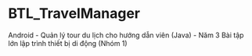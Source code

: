 # BTL_TravelManager
Android - Quản lý tour du lịch cho hướng dẫn viên (Java) - Năm 3 Bài tập lớn lập trình thiết bị di động (Nhóm 1)

